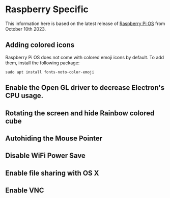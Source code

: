 # Raspberry Specific

This information here is based on the latest release of 
[Raspberry Pi OS](https://www.raspberrypi.com/software/operating-systems/) from October 10th 2023.

## Adding colored icons

Raspberry Pi OS does not come with colored emoji icons by default. To add them, install the following package:

```shell
sudo apt install fonts-noto-color-emoji
```

## Enable the Open GL driver to decrease Electron's CPU usage.


## Rotating the screen and hide Rainbow colored cube


## Autohiding the Mouse Pointer


## Disable WiFi Power Save


## Enable file sharing with OS X


## Enable VNC
